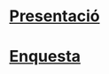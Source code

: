 # [Presentació](https://github.com/user-attachments/files/22849747/Conversiones_Aitor_Nick_SMX1A.pdf)

# [Enquesta](https://docs.google.com/forms/d/e/1FAIpQLSdlAtfgBWlP-B7R3bMyTm98RgNJFsMoQaUwYv9u2b45k4d1wQ/viewform?usp=header)
